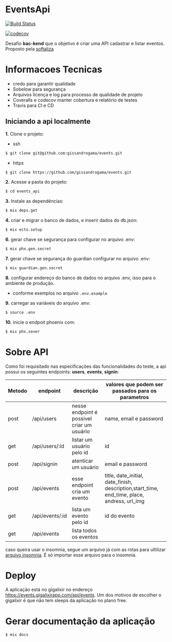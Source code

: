 # EventsApi

[![Build Status](https://www.travis-ci.com/gissandrogama/events.svg?branch=main)](https://www.travis-ci.com/gissandrogama/events)

[![codecov](https://codecov.io/gh/gissandrogama/events/branch/main/graph/badge.svg?token=Q0BTSNAXN4)](https://codecov.io/gh/gissandrogama/events)

Desafio **bac-kend** que o objetivo é criar uma API cadastrar e listar eventos. Proposto pela [softaliza](https://softaliza.com.br/)

# Informacoes Tecnicas
* credo para garantir qualidade
* Sobelow para segurança
* Arquivos licença e log para processo de qualidade de projeto
* Coveralls e codecov manter cobertura e relatório de testes
* Travis para CI e CD

## Iniciando a api localmente

**1.** Clone o projeto:

 * ssh
```sh
$ git clone git@github.com:gissandrogama/events.git
```

 * https
```sh
$ git clone https://github.com/gissandrogama/events.git
```

**2.** Acesse a pasta do projeto:

```sh
$ cd events_api
```

**3.** Instale as dependências:

```sh
$ mix deps.get
```

**4.** criar e migrar o banco de dados, e inserir dados do db.json:

```sh
$ mix ecto.setup
```

**6.** gerar chave se segurança para configurar no arquivo .env:

```sh
$ mix phx.gen.secret
```

**7.** gerar chave se segurança do guardian configurar no arquivo .env:

```sh
$ mix guardian.gen.secret
```

**8.** configurar endereço do banco de dados no arquivo .env, isso para o ambiente de produção.

- conforme exemplos no arquivo `.env.example`

**9.** carregar as variáveis do arquivo .env:

```sh
$ source .env
```

**10.** inicie o endpoit phoenix com:

```sh
$ mix phx.sever
```

# Sobre API

Como foi requisitado nas especificações das funcionalidades do teste, a api possui os seguintes endpoints: **users**, **events**, **signin**:

Metodo | endpoint   | descrição | valores que podem ser passados para os parametros
-------|--------- | ----------------------- | --------------
post | /api/users | nesse endpoint é possivel criar um usuário | name, email e password
get | /api/users/:id | listar um usuário pelo id | id
post | /api/signin | atenticar um usuário | email e password
post | /api/events | esse endpoint cria um evento | title, date_initial, date_finish, description,start_time, end_time, place, andress, url_img
get | /api/events/:id | lista um evento pelo id | id do evento
get | /api/events | lista todos os eventos |


caso queira usar o insomnia, segue um arquivo já com as rotas para ultilizar
[arquivo insomnia](./insomnia.json). É só importar esse arquivo para o insomnia.

# Deploy
A aplicação está no gigalixir no endereço <https://events.gigalixirapp.com/api/events>. Um dos motivos de escolher o gigalixir é que não tem sleeps da aplicação no plano free.

# Gerar documentação da aplicação

```sh
$ mix docs
```
